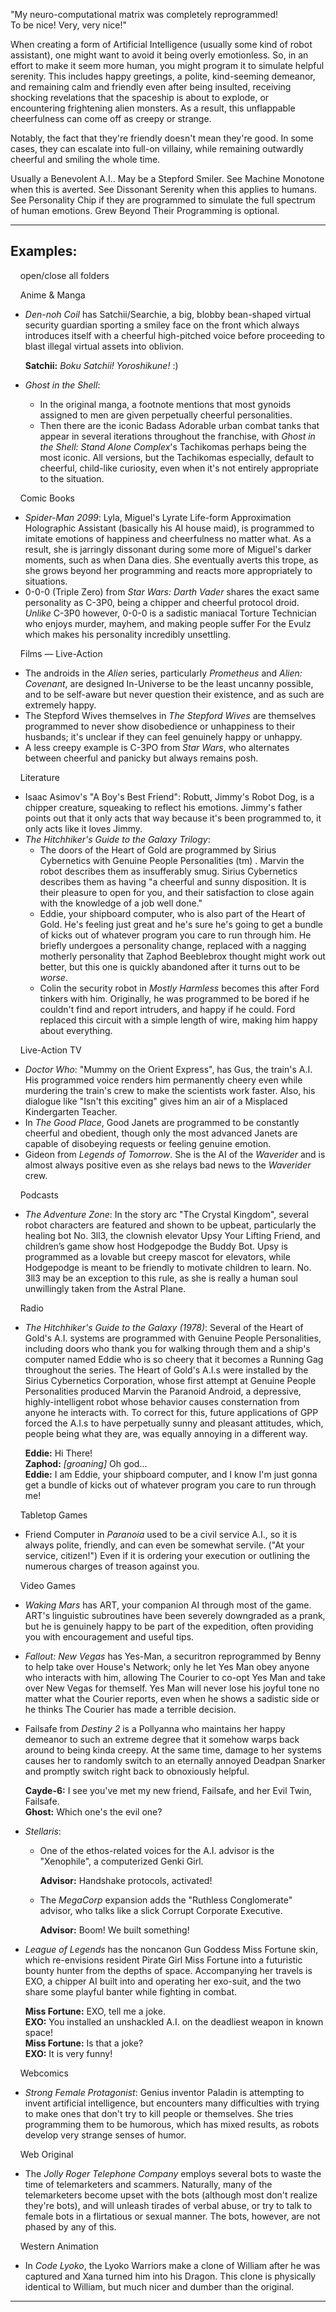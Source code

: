 "My neuro-computational matrix was completely reprogrammed!  
To be nice! Very, very nice!"

When creating a form of Artificial Intelligence (usually some kind of robot assistant), one might want to avoid it being overly emotionless. So, in an effort to make it seem more human, you might program it to simulate helpful serenity. This includes happy greetings, a polite, kind-seeming demeanor, and remaining calm and friendly even after being insulted, receiving shocking revelations that the spaceship is about to explode, or encountering frightening alien monsters. As a result, this unflappable cheerfulness can come off as creepy or strange.

Notably, the fact that they're friendly doesn't mean they're good. In some cases, they can escalate into full-on villainy, while remaining outwardly cheerful and smiling the whole time.

Usually a Benevolent A.I.. May be a Stepford Smiler. See Machine Monotone when this is averted. See Dissonant Serenity when this applies to humans. See Personality Chip if they are programmed to simulate the full spectrum of human emotions. Grew Beyond Their Programming is optional.

___

## Examples:

    open/close all folders 

    Anime & Manga 

-   _Den-noh Coil_ has Satchii/Searchie, a big, blobby bean-shaped virtual security guardian sporting a smiley face on the front which always introduces itself with a cheerful high-pitched voice before proceeding to blast illegal virtual assets into oblivion.
    
    **Satchii:** _Boku Satchii! Yoroshikune!_ :)
    
-   _Ghost in the Shell_:
    -   In the original manga, a footnote mentions that most gynoids assigned to men are given perpetually cheerful personalities.
    -   Then there are the iconic Badass Adorable urban combat tanks that appear in several iterations throughout the franchise, with _Ghost in the Shell: Stand Alone Complex_'s Tachikomas perhaps being the most iconic. All versions, but the Tachikomas especially, default to cheerful, child-like curiosity, even when it's not entirely appropriate to the situation.

    Comic Books 

-   _Spider-Man 2099_: Lyla, Miguel's Lyrate Life-form Approximation Holographic Assistant (basically his AI house maid), is programmed to imitate emotions of happiness and cheerfulness no matter what. As a result, she is jarringly dissonant during some more of Miguel's darker moments, such as when Dana dies. She eventually averts this trope, as she grows beyond her programming and reacts more appropriately to situations.
-   0-0-0 (Triple Zero) from _Star Wars: Darth Vader_ shares the exact same personality as C-3P0, being a chipper and cheerful protocol droid. _Unlike_ C-3P0 however, 0-0-0 is a sadistic maniacal Torture Technician who enjoys murder, mayhem, and making people suffer For the Evulz which makes his personality incredibly unsettling.

    Films — Live-Action 

-   The androids in the _Alien_ series, particularly _Prometheus_ and _Alien: Covenant_, are designed In-Universe to be the least uncanny possible, and to be self-aware but never question their existence, and as such are extremely happy.
-   The Stepford Wives themselves in _The Stepford Wives_ are themselves programmed to never show disobedience or unhappiness to their husbands; it's unclear if they can feel genuinely happy or unhappy.
-   A less creepy example is C-3PO from _Star Wars_, who alternates between cheerful and panicky but always remains posh.

    Literature 

-   Isaac Asimov's "A Boy's Best Friend": Robutt, Jimmy's Robot Dog, is a chipper creature, squeaking to reflect his emotions. Jimmy's father points out that it only acts that way because it's been programmed to, it only acts like it loves Jimmy.
-   _The Hitchhiker's Guide to the Galaxy Trilogy_:
    -   The doors of the Heart of Gold are programmed by Sirius Cybernetics with Genuine People Personalities (tm) . Marvin the robot describes them as insufferably smug. Sirius Cybernetics describes them as having "a cheerful and sunny disposition. It is their pleasure to open for you, and their satisfaction to close again with the knowledge of a job well done."
    -   Eddie, your shipboard computer, who is also part of the Heart of Gold. He's feeling just great and he's sure he's going to get a bundle of kicks out of whatever program you care to run through him. He briefly undergoes a personality change, replaced with a nagging motherly personality that Zaphod Beeblebrox thought might work out better, but this one is quickly abandoned after it turns out to be _worse_.
    -   Colin the security robot in _Mostly Harmless_ becomes this after Ford tinkers with him. Originally, he was programmed to be bored if he couldn't find and report intruders, and happy if he could. Ford replaced this circuit with a simple length of wire, making him happy about everything.

    Live-Action TV 

-   _Doctor Who_: "Mummy on the Orient Express", has Gus, the train's A.I. His programmed voice renders him permanently cheery even while murdering the train's crew to make the scientists work faster. Also, his dialogue like "Isn't this exciting" gives him an air of a Misplaced Kindergarten Teacher.
-   In _The Good Place_, Good Janets are programmed to be constantly cheerful and obedient, though only the most advanced Janets are capable of disobeying requests or feeling genuine emotion.
-   Gideon from _Legends of Tomorrow_. She is the AI of the _Waverider_ and is almost always positive even as she relays bad news to the _Waverider_ crew.

    Podcasts 

-   _The Adventure Zone_: In the story arc "The Crystal Kingdom", several robot characters are featured and shown to be upbeat, particularly the healing bot No. 3ll3, the clownish elevator Upsy Your Lifting Friend, and children’s game show host Hodgepodge the Buddy Bot. Upsy is programmed as a lovable but creepy mascot for elevators, while Hodgepodge is meant to be friendly to motivate children to learn. No. 3ll3 may be an exception to this rule, as she is really a human soul unwillingly taken from the Astral Plane.

    Radio 

-   _The Hitchhiker's Guide to the Galaxy (1978)_: Several of the Heart of Gold's A.I. systems are programmed with Genuine People Personalities, including doors who thank you for walking through them and a ship's computer named Eddie who is so cheery that it becomes a Running Gag throughout the series. The Heart of Gold's A.I.s were installed by the Sirius Cybernetics Corporation, whose first attempt at Genuine People Personalities produced Marvin the Paranoid Android, a depressive, highly-intelligent robot whose behavior causes consternation from anyone he interacts with. To correct for this, future applications of GPP forced the A.I.s to have perpetually sunny and pleasant attitudes, which, people being what they are, was equally annoying in a different way.
    
    **Eddie:** Hi There!  
    **Zaphod:** _\[groaning\]_ Oh god...  
    **Eddie:** I am Eddie, your shipboard computer, and I know I'm just gonna get a bundle of kicks out of whatever program you care to run through me!
    

    Tabletop Games 

-   Friend Computer in _Paranoia_ used to be a civil service A.I., so it is always polite, friendly, and can even be somewhat servile. ("At your service, citizen!") Even if it is ordering your execution or outlining the numerous charges of treason against you.

    Video Games 

-   _Waking Mars_ has ART, your companion AI through most of the game. ART's linguistic subroutines have been severely downgraded as a prank, but he is genuinely happy to be part of the expedition, often providing you with encouragement and useful tips.
-   _Fallout: New Vegas_ has Yes-Man, a securitron reprogrammed by Benny to help take over House's Network; only he let Yes Man obey anyone who interacts with him, allowing The Courier to co-opt Yes Man and take over New Vegas for themself. Yes Man will never lose his joyful tone no matter what the Courier reports, even when he shows a sadistic side or he thinks The Courier has made a terrible decision.
-   Failsafe from _Destiny 2_ is a Pollyanna who maintains her happy demeanor to such an extreme degree that it somehow warps back around to being kinda creepy. At the same time, damage to her systems causes her to randomly switch to an eternally annoyed Deadpan Snarker and promptly switch right back to obnoxiously helpful.
    
    **Cayde-6:** I see you've met my new friend, Failsafe, and her Evil Twin, Failsafe.  
    **Ghost:** Which one's the evil one?
    
-   _Stellaris_:
    -   One of the ethos-related voices for the A.I. advisor is the "Xenophile", a computerized Genki Girl.
        
        **Advisor:** Handshake protocols, activated!
        
    -   The _MegaCorp_ expansion adds the "Ruthless Conglomerate" advisor, who talks like a slick Corrupt Corporate Executive.
        
        **Advisor:** Boom! We built something!
        
-   _League of Legends_ has the noncanon Gun Goddess Miss Fortune skin, which re-envisions resident Pirate Girl Miss Fortune into a futuristic bounty hunter from the depths of space. Accompanying her travels is EXO, a chipper AI built into and operating her exo-suit, and the two share some playful banter while fighting in combat.
    
    **Miss Fortune:** EXO, tell me a joke.  
    **EXO:** You installed an unshackled A.I. on the deadliest weapon in known space!  
    **Miss Fortune:** Is that a joke?  
    **EXO:** It is very funny!
    

    Webcomics 

-   _Strong Female Protagonist_: Genius inventor Paladin is attempting to invent artificial intelligence, but encounters many difficulties with trying to make ones that don't try to kill people or themselves. She tries programming them to be humorous, which has mixed results, as robots develop very strange senses of humor.

    Web Original 

-   The _Jolly Roger Telephone Company_ employs several bots to waste the time of telemarketers and scammers. Naturally, many of the telemarketers become upset with the bots (although most don't realize they're bots), and will unleash tirades of verbal abuse, or try to talk to female bots in a flirtatious or sexual manner. The bots, however, are not phased by any of this.

    Western Animation 

-   In _Code Lyoko_, the Lyoko Warriors make a clone of William after he was captured and Xana turned him into his Dragon. This clone is physically identical to William, but much nicer and dumber than the original.

___